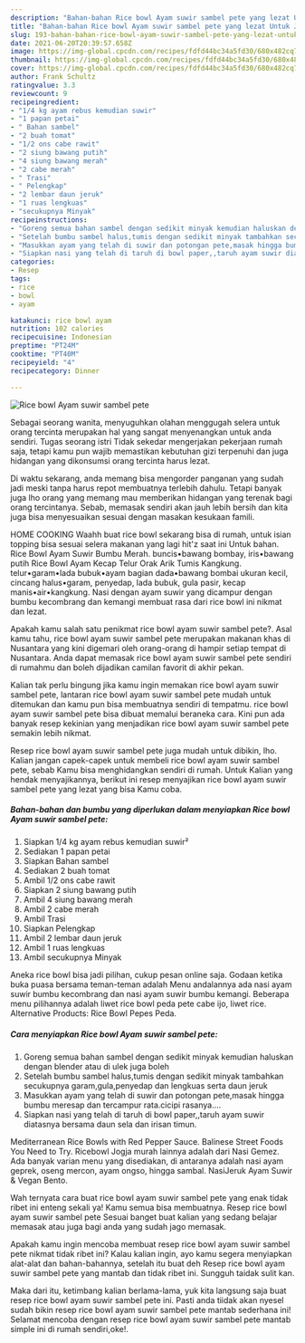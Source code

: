 ```yaml
---
description: "Bahan-bahan Rice bowl Ayam suwir sambel pete yang lezat Untuk Jualan"
title: "Bahan-bahan Rice bowl Ayam suwir sambel pete yang lezat Untuk Jualan"
slug: 193-bahan-bahan-rice-bowl-ayam-suwir-sambel-pete-yang-lezat-untuk-jualan
date: 2021-06-20T20:39:57.658Z
image: https://img-global.cpcdn.com/recipes/fdfd44bc34a5fd30/680x482cq70/rice-bowl-ayam-suwir-sambel-pete-foto-resep-utama.jpg
thumbnail: https://img-global.cpcdn.com/recipes/fdfd44bc34a5fd30/680x482cq70/rice-bowl-ayam-suwir-sambel-pete-foto-resep-utama.jpg
cover: https://img-global.cpcdn.com/recipes/fdfd44bc34a5fd30/680x482cq70/rice-bowl-ayam-suwir-sambel-pete-foto-resep-utama.jpg
author: Frank Schultz
ratingvalue: 3.3
reviewcount: 9
recipeingredient:
- "1/4 kg ayam rebus kemudian suwir"
- "1 papan petai"
- " Bahan sambel"
- "2 buah tomat"
- "1/2 ons cabe rawit"
- "2 siung bawang putih"
- "4 siung bawang merah"
- "2 cabe merah"
- " Trasi"
- " Pelengkap"
- "2 lembar daun jeruk"
- "1 ruas lengkuas"
- "secukupnya Minyak"
recipeinstructions:
- "Goreng semua bahan sambel dengan sedikit minyak kemudian haluskan dengan blender atau di ulek juga boleh"
- "Setelah bumbu sambel halus,tumis dengan sedikit minyak tambahkan secukupnya garam,gula,penyedap dan lengkuas serta daun jeruk"
- "Masukkan ayam yang telah di suwir dan potongan pete,masak hingga bumbu meresap dan tercampur rata.cicipi rasanya...."
- "Siapkan nasi yang telah di taruh di bowl paper,,taruh ayam suwir diatasnya bersama daun sela dan irisan timun."
categories:
- Resep
tags:
- rice
- bowl
- ayam

katakunci: rice bowl ayam 
nutrition: 102 calories
recipecuisine: Indonesian
preptime: "PT24M"
cooktime: "PT40M"
recipeyield: "4"
recipecategory: Dinner

---
```



![Rice bowl Ayam suwir sambel pete](https://img-global.cpcdn.com/recipes/fdfd44bc34a5fd30/680x482cq70/rice-bowl-ayam-suwir-sambel-pete-foto-resep-utama.jpg)

Sebagai seorang wanita, menyuguhkan olahan menggugah selera untuk orang tercinta merupakan hal yang sangat menyenangkan untuk anda sendiri. Tugas seorang istri Tidak sekedar mengerjakan pekerjaan rumah saja, tetapi kamu pun wajib memastikan kebutuhan gizi terpenuhi dan juga hidangan yang dikonsumsi orang tercinta harus lezat.

Di waktu  sekarang, anda memang bisa mengorder panganan yang sudah jadi meski tanpa harus repot membuatnya terlebih dahulu. Tetapi banyak juga lho orang yang memang mau memberikan hidangan yang terenak bagi orang tercintanya. Sebab, memasak sendiri akan jauh lebih bersih dan kita juga bisa menyesuaikan sesuai dengan masakan kesukaan famili. 

HOME COOKING Waahh buat rice bowl sekarang bisa di rumah, untuk isian topping bisa sesuai selera makanan yang lagi hit&#39;z saat ini Untuk bahan. Rice Bowl Ayam Suwir Bumbu Merah. buncis•bawang bombay, iris•bawang putih Rice Bowl Ayam Kecap Telur Orak Arik Tumis Kangkung. telur•garam•lada bubuk•ayam bagian dada•bawang bombai ukuran kecil, cincang halus•garam, penyedap, lada bubuk, gula pasir, kecap manis•air•kangkung. Nasi dengan ayam suwir yang dicampur dengan bumbu kecombrang dan kemangi membuat rasa dari rice bowl ini nikmat dan lezat.

Apakah kamu salah satu penikmat rice bowl ayam suwir sambel pete?. Asal kamu tahu, rice bowl ayam suwir sambel pete merupakan makanan khas di Nusantara yang kini digemari oleh orang-orang di hampir setiap tempat di Nusantara. Anda dapat memasak rice bowl ayam suwir sambel pete sendiri di rumahmu dan boleh dijadikan camilan favorit di akhir pekan.

Kalian tak perlu bingung jika kamu ingin memakan rice bowl ayam suwir sambel pete, lantaran rice bowl ayam suwir sambel pete mudah untuk ditemukan dan kamu pun bisa membuatnya sendiri di tempatmu. rice bowl ayam suwir sambel pete bisa dibuat memalui beraneka cara. Kini pun ada banyak resep kekinian yang menjadikan rice bowl ayam suwir sambel pete semakin lebih nikmat.

Resep rice bowl ayam suwir sambel pete juga mudah untuk dibikin, lho. Kalian jangan capek-capek untuk membeli rice bowl ayam suwir sambel pete, sebab Kamu bisa menghidangkan sendiri di rumah. Untuk Kalian yang hendak menyajikannya, berikut ini resep menyajikan rice bowl ayam suwir sambel pete yang lezat yang bisa Kamu coba.

<!--inarticleads1-->

##### Bahan-bahan dan bumbu yang diperlukan dalam menyiapkan Rice bowl Ayam suwir sambel pete:

1. Siapkan 1/4 kg ayam rebus kemudian suwir²
1. Sediakan 1 papan petai
1. Siapkan  Bahan sambel
1. Sediakan 2 buah tomat
1. Ambil 1/2 ons cabe rawit
1. Siapkan 2 siung bawang putih
1. Ambil 4 siung bawang merah
1. Ambil 2 cabe merah
1. Ambil  Trasi
1. Siapkan  Pelengkap
1. Ambil 2 lembar daun jeruk
1. Ambil 1 ruas lengkuas
1. Ambil secukupnya Minyak


Aneka rice bowl bisa jadi pilihan, cukup pesan online saja. Godaan ketika buka puasa bersama teman-teman adalah Menu andalannya ada nasi ayam suwir bumbu kecombrang dan nasi ayam suwir bumbu kemangi. Beberapa menu pilihannya adalah liwet rice bowl peda pete cabe ijo, liwet rice. Alternative Products: Rice Bowl Pepes Peda. 

<!--inarticleads2-->

##### Cara menyiapkan Rice bowl Ayam suwir sambel pete:

1. Goreng semua bahan sambel dengan sedikit minyak kemudian haluskan dengan blender atau di ulek juga boleh
1. Setelah bumbu sambel halus,tumis dengan sedikit minyak tambahkan secukupnya garam,gula,penyedap dan lengkuas serta daun jeruk
1. Masukkan ayam yang telah di suwir dan potongan pete,masak hingga bumbu meresap dan tercampur rata.cicipi rasanya....
1. Siapkan nasi yang telah di taruh di bowl paper,,taruh ayam suwir diatasnya bersama daun sela dan irisan timun.


Mediterranean Rice Bowls with Red Pepper Sauce. Balinese Street Foods You Need to Try. Ricebowl Jogja murah lainnya adalah dari Nasi Gemez. Ada banyak varian menu yang disediakan, di antaranya adalah nasi ayam geprek, oseng mercon, ayam ongso, hingga sambal. NasiJeruk Ayam Suwir &amp; Vegan Bento. 

Wah ternyata cara buat rice bowl ayam suwir sambel pete yang enak tidak ribet ini enteng sekali ya! Kamu semua bisa membuatnya. Resep rice bowl ayam suwir sambel pete Sesuai banget buat kalian yang sedang belajar memasak atau juga bagi anda yang sudah jago memasak.

Apakah kamu ingin mencoba membuat resep rice bowl ayam suwir sambel pete nikmat tidak ribet ini? Kalau kalian ingin, ayo kamu segera menyiapkan alat-alat dan bahan-bahannya, setelah itu buat deh Resep rice bowl ayam suwir sambel pete yang mantab dan tidak ribet ini. Sungguh taidak sulit kan. 

Maka dari itu, ketimbang kalian berlama-lama, yuk kita langsung saja buat resep rice bowl ayam suwir sambel pete ini. Pasti anda tiidak akan nyesel sudah bikin resep rice bowl ayam suwir sambel pete mantab sederhana ini! Selamat mencoba dengan resep rice bowl ayam suwir sambel pete mantab simple ini di rumah sendiri,oke!.

